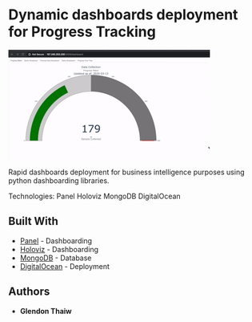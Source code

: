 



# Dynamic dashboards deployment for Progress Tracking

![](bls-dashboard-gif.gif)

Rapid dashboards deployment for business intelligence purposes using python dashboarding libraries.



Technologies:
Panel
Holoviz
MongoDB
DigitalOcean


## Built With
* [Panel](https://panel.holoviz.org/) - Dashboarding
* [Holoviz](https://panel.holoviz.org/) - Dashboarding
* [MongoDB](https://www.mongodb.com/cloud/atlas) - Database
* [DigitalOcean](https://www.digitalocean.com/) - Deployment 



## Authors

* **Glendon Thaiw** 

